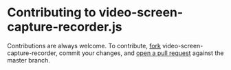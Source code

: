 # Contributing to video-screen-capture-recorder.js

Contributions are always welcome. To contribute, [fork](https://help.github.com/articles/fork-a-repo/) video-screen-capture-recorder,
commit your changes, and [open a pull request](https://help.github.com/articles/using-pull-requests/) against the
master branch.
